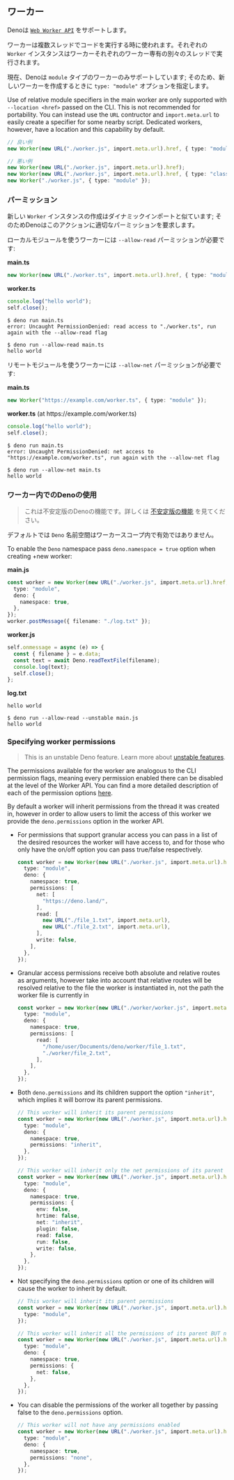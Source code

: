 <!-- ## Workers -->
## ワーカー

<!--
Deno supports
[`Web Worker API`](https://developer.mozilla.org/en-US/docs/Web/API/Worker/Worker).
-->
Denoは [`Web Worker API`](https://developer.mozilla.org/en-US/docs/Web/API/Worker/Worker) をサポートします。

<!--
Workers can be used to run code on multiple threads. Each instance of `Worker`
is run on a separate thread, dedicated only to that worker.
-->
ワーカーは複数スレッドでコードを実行する時に使われます。それぞれの `Worker` インスタンスはワーカーそれぞれのワーカー専有の別々のスレッドで実行されます。

<!--
Currently Deno supports only `module` type workers; thus it's essential to pass
the `type: "module"` option when creating a new worker.
-->
現在、Denoは `module` タイプのワーカーのみサポートしています; そのため、新しいワーカーを作成するときに `type: "module"` オプションを指定します。

Use of relative module specifiers in the main worker are only supported with
`--location <href>` passed on the CLI. This is not recommended for portability.
You can instead use the `URL` contructor and `import.meta.url` to easily create
a specifier for some nearby script. Dedicated workers, however, have a location
and this capability by default.

<!--
```ts
// Good
new Worker(new URL("./worker.js", import.meta.url).href, { type: "module" });

// Bad
new Worker(new URL("./worker.js", import.meta.url).href);
new Worker(new URL("./worker.js", import.meta.url).href, { type: "classic" });
new Worker("./worker.js", { type: "module" });
```
-->
```ts
// 良い例
new Worker(new URL("./worker.js", import.meta.url).href, { type: "module" });

// 悪い例
new Worker(new URL("./worker.js", import.meta.url).href);
new Worker(new URL("./worker.js", import.meta.url).href, { type: "classic" });
new Worker("./worker.js", { type: "module" });
```

<!-- ### Instantiation permissions -->
### パーミッション

<!--
Creating a new `Worker` instance is similar to a dynamic import; therefore Deno
requires appropriate permission for this action.
-->
新しい `Worker` インスタンスの作成はダイナミックインポートと似ています; そのためDenoはこのアクションに適切なパーミッションを要求します。

<!-- For workers using local modules; `--allow-read` permission is required: -->
ローカルモジュールを使うワーカーには `--allow-read` パーミッションが必要です:

**main.ts**

```ts
new Worker(new URL("./worker.ts", import.meta.url).href, { type: "module" });
```

**worker.ts**

```ts
console.log("hello world");
self.close();
```

```shell
$ deno run main.ts
error: Uncaught PermissionDenied: read access to "./worker.ts", run again with the --allow-read flag

$ deno run --allow-read main.ts
hello world
```

<!-- For workers using remote modules; `--allow-net` permission is required: -->
リモートモジュールを使うワーカーには `--allow-net` パーミッションが必要です:

**main.ts**

```ts
new Worker("https://example.com/worker.ts", { type: "module" });
```

**worker.ts** (at https[]()://example.com/worker.ts)

```ts
console.log("hello world");
self.close();
```

```shell
$ deno run main.ts
error: Uncaught PermissionDenied: net access to "https://example.com/worker.ts", run again with the --allow-net flag

$ deno run --allow-net main.ts
hello world
```

<!-- ### Using Deno in worker -->
### ワーカー内でのDenoの使用

<!--
> This is an unstable Deno feature. Learn more about
> [unstable features](./stability.md).
-->
> これは不安定版のDenoの機能です。詳しくは [不安定版の機能](./stability.md) を見てください。

<!-- By default the `Deno` namespace is not available in worker scope. -->
デフォルトでは `Deno` 名前空間はワーカースコープ内で有効ではありません。

To enable the `Deno` namespace pass `deno.namespace = true` option when creating
+new worker:

**main.js**

```ts
const worker = new Worker(new URL("./worker.js", import.meta.url).href, {
  type: "module",
  deno: {
    namespace: true,
  },
});
worker.postMessage({ filename: "./log.txt" });
```

**worker.js**

```ts
self.onmessage = async (e) => {
  const { filename } = e.data;
  const text = await Deno.readTextFile(filename);
  console.log(text);
  self.close();
};
```

**log.txt**

```
hello world
```

```shell
$ deno run --allow-read --unstable main.js
hello world
```

### Specifying worker permissions

> This is an unstable Deno feature. Learn more about
> [unstable features](./stability.md).

The permissions available for the worker are analogous to the CLI permission
flags, meaning every permission enabled there can be disabled at the level of
the Worker API. You can find a more detailed description of each of the
permission options [here](../getting_started/permissions.md).

By default a worker will inherit permissions from the thread it was created in,
however in order to allow users to limit the access of this worker we provide
the `deno.permissions` option in the worker API.

- For permissions that support granular access you can pass in a list of the
  desired resources the worker will have access to, and for those who only have
  the on/off option you can pass true/false respectively.

  ```ts
  const worker = new Worker(new URL("./worker.js", import.meta.url).href, {
    type: "module",
    deno: {
      namespace: true,
      permissions: [
        net: [
          "https://deno.land/",
        ],
        read: [
          new URL("./file_1.txt", import.meta.url),
          new URL("./file_2.txt", import.meta.url),
        ],
        write: false,
      ],
    },
  });
  ```

- Granular access permissions receive both absolute and relative routes as
  arguments, however take into account that relative routes will be resolved
  relative to the file the worker is instantiated in, not the path the worker
  file is currently in

  ```ts
  const worker = new Worker(new URL("./worker/worker.js", import.meta.url).href, {
    type: "module",
    deno: {
      namespace: true,
      permissions: [
        read: [
          "/home/user/Documents/deno/worker/file_1.txt",
          "./worker/file_2.txt",
        ],
      ],
    },
  });
  ```

- Both `deno.permissions` and its children support the option `"inherit"`, which
  implies it will borrow its parent permissions.

  ```ts
  // This worker will inherit its parent permissions
  const worker = new Worker(new URL("./worker.js", import.meta.url).href, {
    type: "module",
    deno: {
      namespace: true,
      permissions: "inherit",
    },
  });
  ```

  ```ts
  // This worker will inherit only the net permissions of its parent
  const worker = new Worker(new URL("./worker.js", import.meta.url).href, {
    type: "module",
    deno: {
      namespace: true,
      permissions: {
        env: false,
        hrtime: false,
        net: "inherit",
        plugin: false,
        read: false,
        run: false,
        write: false,
      },
    },
  });
  ```

- Not specifying the `deno.permissions` option or one of its children will cause
  the worker to inherit by default.

  ```ts
  // This worker will inherit its parent permissions
  const worker = new Worker(new URL("./worker.js", import.meta.url).href, {
    type: "module",
  });
  ```

  ```ts
  // This worker will inherit all the permissions of its parent BUT net
  const worker = new Worker(new URL("./worker.js", import.meta.url).href, {
    type: "module",
    deno: {
      namespace: true,
      permissions: {
        net: false,
      },
    },
  });
  ```

- You can disable the permissions of the worker all together by passing false to
  the `deno.permissions` option.

  ```ts
  // This worker will not have any permissions enabled
  const worker = new Worker(new URL("./worker.js", import.meta.url).href, {
    type: "module",
    deno: {
      namespace: true,
      permissions: "none",
    },
  });
  ```
